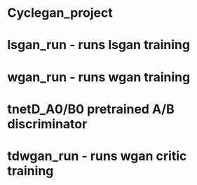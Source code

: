 # Cyclegan_project
# lsgan_run - runs lsgan training
# wgan_run - runs wgan training
# tnetD_A0/B0 pretrained A/B discriminator
# tdwgan_run - runs wgan critic training

